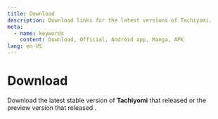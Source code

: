 ```yaml
---
title: Download
description: Download links for the latest versions of Tachiyomi.
meta:
  - name: keywords
    content: Download, Official, Android app, Manga, APK
lang: en-US
---
```


# Download

Download the latest stable version of **Tachiyomi** that released
<ReleaseDate stable /> or the preview version that released
<ReleaseDate preview />.

<DownloadButtons />

<WhatsNew />
